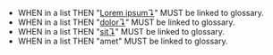 -   WHEN in a list THEN "[Lorem ipsum↴][1]" MUST be linked to glossary.
-   WHEN in a list THEN "[dolor↴][2]" MUST be linked to glossary.
-   WHEN in a list THEN "[sit↴][3]" MUST be linked to glossary.
-   WHEN in a list THEN "amet" MUST be linked to glossary.

[1]: ../glossary.md#lorem-ipsum "Lorem ipsum is the worlds most famous, most beloved piece of nonsense."

[2]: ../glossary.md#dolor

[3]: ../glossary.md#sit
